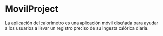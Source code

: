 # MovilProject
La aplicación del calorímetro es una aplicación móvil diseñada para ayudar a los usuarios a llevar un registro preciso de su ingesta calórica diaria.
